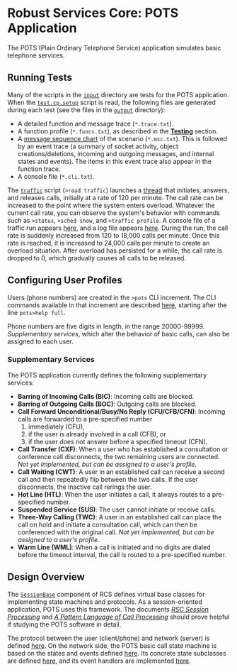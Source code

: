 # Robust Services Core: POTS Application

The POTS (Plain Ordinary Telephone Service) application simulates basic telephone
services.

## Running Tests

Many of the scripts in the [`input`](/input) directory are tests for the POTS application.
When the [`test.cp.setup`](/input/test.cp.setup.txt) script is read, the following files
are generated during each test (see the files in the [`output`](/docs/output) directory):

* A detailed function and message trace (`*.trace.txt`).
* A function profile (`*.funcs.txt`), as described in the [**Testing**](/README.md) section.
* A [message sequence chart](http://en.wikipedia.org/wiki/Message_sequence_chart) of the
scenario (`*.msc.txt`).  This is followed by an event trace (a summary of socket activity,
object creations/deletions, incoming and outgoing messages, and internal states and events).
The items in this event trace also appear in the function trace.
* A console file (`*.cli.txt`).

The [`traffic`](/input/traffic.txt) script (`>read traffic`) launches a
[thread](/an/PotsTrafficThread.h) that initiates, answers, and releases calls, initially
at a rate of 120 per minute.  The call rate can be increased to the point where the system
enters overload.  Whatever the current call rate, you can observe the system's behavior with
commands such as `>status`, `>sched show`, and `>traffic profile`.  A console file of a
traffic run appears [here](/docs/output/console170919-141122.txt), and a log file appears
[here](/docs/output/logs170919-141122.txt).  During the run, the call rate is suddenly
increased from 120 to 18,000 calls per minute.  Once this rate is reached, it is increased
to 24,000 calls per minute to create an overload situation.  After overload has persisted
for a while, the call rate is dropped to 0, which gradually causes all calls to be released.

## Configuring User Profiles

Users (phone numbers) are created in the `>pots` CLI increment.  The CLI commands
available in that increment are described [here](/docs/output/help.cli.txt),
starting after the line `pots>help full`.

Phone numbers are five digits in length, in the range 20000-99999.  *Supplementary services*,
which alter the behavior of basic calls, can also be assigned to each user.

### Supplementary Services
The POTS application currently defines the following supplementary services:
* **Barring of Incoming Calls (BIC)**: Incoming calls are blocked.
* **Barring of Outgoing Calls (BOC)**: Outgoing calls are blocked.
* **Call Forward Unconditional/Busy/No Reply (CFU/CFB/CFN)**: Incoming calls are
forwarded to a pre-specified number
  1. immediately (CFU),
  2. if the user is already involved in a call (CFB), or
  3. if the user does not answer before a specified timeout (CFN).
* **Call Transfer (CXF)**: When a user who has established a consultation or conference
call disconnects, the two remaining users are connected.  *Not yet implemented, but can
be assigned to a user's profile.*
* **Call Waiting (CWT)**: A user in an established call can receive a second call and
then repeatedly flip between the two calls.  If the user disconnects, the inactive
call rerings the user.
* **Hot Line (HTL)**: When the user initiates a call, it always routes to a pre-specified
number.
* **Suspended Service (SUS)**: The user cannot initiate or receive calls.
* **Three-Way Calling (TWC)**: A user in an established call can place the call on hold
and initiate a consultation call, which can then be conferenced with the original call.
*Not yet implemented, but can be assigned to a user's profile.*
* **Warm Line (WML)**: When a call is initiated and no digits are dialed before the timeout
interval, the call is routed to a pre-specified number.

## Design Overview
The [`SessionBase`](/sb) component of RCS defines virtual base classes for implementing state
machines and protocols.  As a session-oriented application, POTS uses this framework.  The
documents [*RSC Session Processing*](/docs/RSC-Session-Processing.pdf) and [*A Pattern Language
of Call Processing*](/docs/PLCP.pdf) should prove helpful if studying the POTS software in
detail.

The protocol between the user (client/phone) and network (server) is defined
[here](/pb/PotsProtocol.h).
On the network side, the POTS basic call state machine is based on the states and events defined
[here](/cb/BcSessions.h).  Its concrete state subclasses are defined [here](/sn/PotsSessions.h),
and its event handlers are implemented [here](/sn/PotsBcHandlers.cpp).
